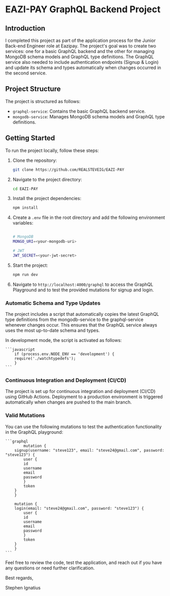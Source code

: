 # EAZI-PAY GraphQL Backend Project

## Introduction

I completed this project as part of the application process for the Junior Back-end Engineer role at Eazipay. The project's goal was to create two services: one for a basic GraphQL backend and the other for managing MongoDB schema models and GraphQL type definitions. The GraphQL service also needed to include authentication endpoints (Signup & Login) and update its schema and types automatically when changes occurred in the second service.

## Project Structure

The project is structured as follows:

- `graphql-service`: Contains the basic GraphQL backend service.
- `mongodb-service`: Manages MongoDB schema models and GraphQL type definitions.

## Getting Started

To run the project locally, follow these steps:

1. Clone the repository:

   ```bash
   git clone https://github.com/REALSTEVEIG/EAZI-PAY

2. Navigate to the project directory:

    ```bash
    cd EAZI-PAY
    ```

3. Install the project dependencies:

    ```bash
    npm install
    ```
4. Create a `.env` file in the root directory and add the following environment variables:

    ```bash

    # MongoDB
    MONGO_URI=<your-mongodb-uri>

    # JWT
    JWT_SECRET=<your-jwt-secret>
    ```

5. Start the project:

    ```bash
    npm run dev
    ```
6. Navigate to `http://localhost:4000/graphql` to access the GraphQL Playground and to test the provided mutations for signup and login.


### Automatic Schema and Type Updates
The project includes a script that automatically copies the latest GraphQL type definitions from the mongodb-service to the graphql-service whenever changes occur. This ensures that the GraphQL service always uses the most up-to-date schema and types.

In development mode, the script is activated as follows: 


    ```javascript
        if (process.env.NODE_ENV == 'development') {
        require('./watchtypedefs');
        }
    ```

### Continuous Integration and Deployment (CI/CD)
The project is set up for continuous integration and deployment (CI/CD) using GitHub Actions. Deployment to a production environment is triggered automatically when changes are pushed to the main branch.

### Valid Mutations
You can use the following mutations to test the authentication functionality in the GraphQL playground:
    
    ```graphql
            mutation {
        signup(username: "steve123", email: "steve24@gmail.com", password: "steve123") {
            user {
            id
            username
            email
            password
            }
            token
        }
        }

        mutation {
        login(email: "steve24@gmail.com", password: "steve123") {
            user {
            id
            username
            email
            password
            }
            token
        }
        }
    ```

Feel free to review the code, test the application, and reach out if you have any questions or need further clarification.

Best regards,

Stephen Ignatius
